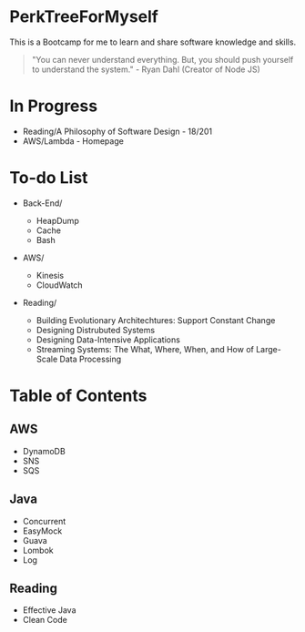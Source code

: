 # PerkTreeForMyself
This is a Bootcamp for me to learn and share software knowledge and skills.

> "You can never understand everything. But, you should push yourself to understand the system." - Ryan Dahl (Creator of Node JS)

# In Progress
- Reading/A Philosophy of Software Design - 18/201
- AWS/Lambda - Homepage

# To-do List
- Back-End/
  - HeapDump
  - Cache
  - Bash
  
- AWS/
  - Kinesis
  - CloudWatch
 
- Reading/
  - Building Evolutionary Architechtures: Support Constant Change
  - Designing Distrubuted Systems
  - Designing Data-Intensive Applications
  - Streaming Systems: The What, Where, When, and How of Large-Scale Data Processing

# Table of Contents
## AWS
- DynamoDB
- SNS
- SQS

## Java
- Concurrent
- EasyMock
- Guava
- Lombok
- Log

## Reading
- Effective Java
- Clean Code

